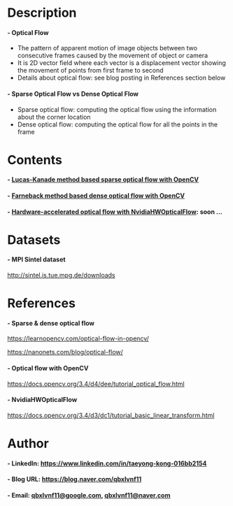 

Description
=============

#### - Optical Flow
  - The pattern of apparent motion of image objects between two consecutive frames caused by the movement of object or camera
  - It is 2D vector field where each vector is a displacement vector showing the movement of points from first frame to second
  - Details about optical flow: see blog posting in References section below

#### - Sparse Optical Flow vs Dense Optical Flow 
  - Sparse optical flow: computing the optical flow using the information about the corner location
  - Dense optical flow: computing the optical flow for all the points in the frame

Contents
=============

#### - [Lucas-Kanade method based sparse optical flow with OpenCV](https://github.com/qbxlvnf11/optical-flow/blob/main/Lucas_Kanade_sparse_optical_flow.ipynb)
  
#### - [Farneback method based dense optical flow with OpenCV](https://github.com/qbxlvnf11/optical-flow/blob/main/Farneback_dense_optical_flow.ipynb)

#### - [Hardware-accelerated optical flow with NvidiaHWOpticalFlow](): soon ...


Datasets
=============

#### - MPI Sintel dataset

http://sintel.is.tue.mpg.de/downloads

References
=============

#### - Sparse & dense optical flow

https://learnopencv.com/optical-flow-in-opencv/

https://nanonets.com/blog/optical-flow/

#### - Optical flow with OpenCV

https://docs.opencv.org/3.4/d4/dee/tutorial_optical_flow.html

#### - NvidiaHWOpticalFlow

https://docs.opencv.org/3.4/d3/dc1/tutorial_basic_linear_transform.html

Author
=============

#### - LinkedIn: https://www.linkedin.com/in/taeyong-kong-016bb2154

#### - Blog URL: https://blog.naver.com/qbxlvnf11

#### - Email: qbxlvnf11@google.com, qbxlvnf11@naver.com

